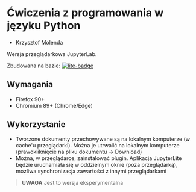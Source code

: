# Ćwiczenia z programowania w języku Python

* Krzysztof Molenda

Wersja przeglądarkowa JupyterLab. 

Zbudowana na bazie: [![lite-badge](https://jupyterlite.rtfd.io/en/latest/_static/badge.svg)](https://jupyterlite.github.io/demo)

## Wymagania

- Firefox 90+
- Chromium 89+ (Chrome/Edge)

## Wykorzystanie

* Tworzone dokumenty przechowywane są na lokalnym komputerze (w cache'u przeglądarki). Można je utrwalić na lokalnym komputerze (prawokliknięcie na pliku dokumentu -> Download)
* Można, w przeglądarce, zainstalować plugin. Aplikacja JupyterLite będzie uruchamiała się w oddzielnym oknie (poza przeglądarką), możliwa synchronizacja zawartości z innymi przeglądarkami

> **UWAGA**
Jest to wersja eksperymentalna
